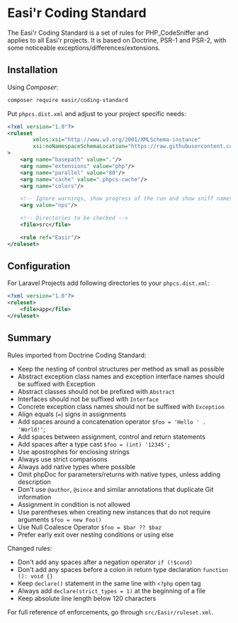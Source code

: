 # Easi'r Coding Standard

The Easi'r Coding Standard is a set of rules for PHP_CodeSniffer and 
applies to all Easi'r projects. It is based on Doctrine, PSR-1 and 
PSR-2, with some noticeable exceptions/differences/extensions.

## Installation

Using _Composer_:

```bash
composer require easir/coding-standard
```

Put `phpcs.dist.xml` and adjust to your project specific needs:
```xml
<?xml version="1.0"?>
<ruleset
        xmlns:xsi="http://www.w3.org/2001/XMLSchema-instance"
        xsi:noNamespaceSchemaLocation="https://raw.githubusercontent.com/squizlabs/PHP_CodeSniffer/master/phpcs.xsd"
>
    <arg name="basepath" value="."/>
    <arg name="extensions" value="php"/>
    <arg name="parallel" value="80"/>
    <arg name="cache" value=".phpcs-cache"/>
    <arg name="colors"/>

    <!-- Ignore warnings, show progress of the run and show sniff names -->
    <arg value="nps"/>

    <!-- Directories to be checked -->
    <file>src</file>

    <rule ref="Easir"/>
</ruleset>
```

## Configuration

For Laravel Projects add following directories to your `phpcs.dist.xml`:
```xml
<?xml version="1.0"?>
<ruleset>
    <file>app</file>
</ruleset>
```

## Summary

Rules imported from Doctrine Coding Standard:
* Keep the nesting of control structures per method as small as possible
* Abstract exception class names and exception interface names should be suffixed with Exception
* Abstract classes should not be prefixed with `Abstract`
* Interfaces should not be suffixed with `Interface`
* Concrete exception class names should not be suffixed with `Exception`
* Align equals (`=`) signs in assignments
* Add spaces around a concatenation operator `$foo = 'Hello ' . 'World!'`;
* Add spaces between assignment, control and return statements
* Add spaces after a type cast `$foo = (int) '12345';`
* Use apostrophes for enclosing strings
* Always use strict comparisons
* Always add native types where possible
* Omit phpDoc for parameters/returns with native types, unless adding description
* Don't use `@author`, `@since` and similar annotations that duplicate Git information
* Assignment in condition is not allowed
* Use parentheses when creating new instances that do not require arguments `$foo = new Foo()`
* Use Null Coalesce Operator `$foo = $bar ?? $baz`
* Prefer early exit over nesting conditions or using else

Changed rules:
* Don't add any spaces after a negation operator `if (!$cond)`
* Don't add any spaces before a colon in return type declaration `function (): void {}`
* Keep `declare()` statement in the same line with `<?php` open tag
* Always add `declare(strict_types = 1)` at the beginning of a file
* Keep absolute line length below 120 characters

For full reference of enforcements, go through `src/Easir/ruleset.xml`.

